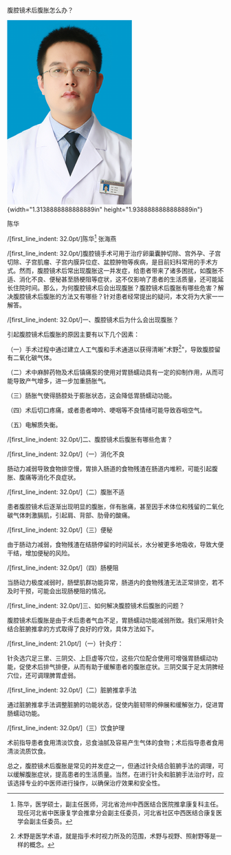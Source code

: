 腹腔镜术后腹胀怎么办？

![陈华](Doc_conver_test/（3月）腹腔镜术后腹胀怎么办？_converted_media/media/rId20.png){width="1.3138888888888889in"
height="1.9388888888888889in"}

陈华

/[first_line_indent: 32.0pt/]陈华[^1] 张海燕

/[first_line_indent:
32.0pt/]腹腔镜手术可用于治疗卵巢囊肿切除、宫外孕、子宫切除、子宫肌瘤、子宫内膜异位症、盆腔肿物等疾病，是目前妇科常用的手术方式。然而，腹腔镜术后常出现腹胀这一并发症，给患者带来了诸多困扰，如腹胀不适、消化不良、便秘甚至肠梗阻等症状，这不仅影响了患者的生活质量，还可能延长住院时间。那么，为何腹腔镜术后会出现腹胀？腹腔镜术后腹胀有哪些危害？解决腹腔镜术后腹胀的方法又有哪些？针对患者经常提出的疑问，本文将为大家一一解答。

/[first_line_indent: 32.0pt/]一、腹腔镜术后为什么会出现腹胀？

引起腹腔镜术后腹胀的原因主要有以下几个因素：

（一）手术过程中通过建立人工气腹和手术通道以获得清晰"术野[^2]"，导致腹腔留有二氧化碳气体。

（二）术中麻醉药物及术后镇痛泵的使用对胃肠蠕动具有一定的抑制作用，从而可能导致产气增多，进一步加重肠胀气。

（三）肠胀气使得肠腔处于膨胀状态，这会降低胃肠蠕动功能。

（四）术后切口疼痛，或者患者呻吟、哽咽等不良情绪可能导致吞咽空气。

（五）电解质失衡。

/[first_line_indent: 32.0pt/]二、腹腔镜术后腹胀有哪些危害？

/[first_line_indent: 32.0pt/]（一）消化不良

肠动力减弱导致食物排空慢，胃排入肠道的食物残渣在肠道内堆积，可能引起腹胀、腹痛等消化不良症状。

/[first_line_indent: 32.0pt/]（二）腹胀不适

患者腹腔镜术后逐渐出现明显的腹胀，伴有胀痛，甚至因手术体位和残留的二氧化碳气体刺激膈肌，引起肩、背部、肋骨的酸痛。

/[first_line_indent: 32.0pt/]（三）便秘

由于肠动力减弱，食物残渣在结肠停留的时间延长，水分被更多地吸收，导致大便干结，增加便秘的风险。

/[first_line_indent: 32.0pt/]（四）肠梗阻

当肠动力极度减弱时，肠壁肌群功能异常，肠道内的食物残渣无法正常排空，若不及时干预，可能会出现肠梗阻的情况。

/[first_line_indent: 32.0pt/]三、如何解决腹腔镜术后腹胀的问题？

腹腔镜术后腹胀是由于术后患者气血不足，胃肠蠕动功能减弱所致。我们采用针灸结合脏腑推拿的方式取得了良好的疗效，具体方法如下。

/[first_line_indent: 21.0pt/]（一）针灸疗：

针灸选穴足三里、三阴交、上巨虚等穴位，这些穴位配合使用可增强胃肠蠕动功能，促使术后排气排便，从而有助于缓解患者的腹胀症状。三阴交属于足太阴脾经穴位，还可调理脾胃虚弱。

/[first_line_indent: 32.0pt/]（二）脏腑推拿手法

通过脏腑推拿手法调整脏腑的功能状态，促使内脏韧带的伸展和缓解张力，促进胃肠蠕动功能。

/[first_line_indent: 32.0pt/]（三）饮食护理

术前指导患者食用清淡饮食，忌食油腻及容易产生气体的食物；术后指导患者食用清淡流质饮食。

总之，腹腔镜术后腹胀是常见的并发症之一，但通过针灸结合脏腑手法的调理，可以缓解腹胀症状，提高患者的生活质量。当然，在进行针灸和脏腑手法治疗时，应该选择专业的中医师进行操作，以确保治疗效果和安全性。

[^1]: 陈华，医学硕士，副主任医师，河北省沧州中西医结合医院推拿康复科主任。现任河北省中医康复学会推拿分会副主任委员，河北省社区中西医结合康复医学会副主任委员。

[^2]: 术野是医学术语，就是指手术时视力所及的范围，术野与视野、照射野等是一样的概念。
